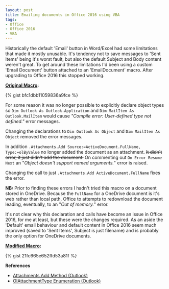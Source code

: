 ```yaml
---
layout: post
title: Emailing documents in Office 2016 using VBA
tags:
- Office
- Office 2016
- VBA
---
```

Historically the default 'Email' button in Word/Excel had some limitations that made it mostly unusable. 
It's tendency not to save messages to 'Sent Items' being it's worst fault, but also the default Subject and Body content weren't great.
To get around these limitations I'd been using a custom 'Email Document' button attached to an 'EmailDocument' macro.
After upgrading to Office 2016 this stopped working.

**[Original Macro](https://gist.github.com/idiotandrobot/bfc1dbb11059836a9fce):**

{% gist bfc1dbb11059836a9fce %}

For some reason it was no longer possible to explicitly declare object types 
so `Dim Outlook As Outlook.Application` and `Dim MailItem As Outlook.MailItem` would cause *"Compile error: User-defined type not defined."* error messages.

Changing the declarations to `Dim Outlook As Object` and `Dim MailItem As Object` removed the error messages.

In addition `.Attachments.Add Source:=ActiveDocument.FullName, Type:=olByValue` no longer added the document as an attachment. 
~~It didn't error, it just didn't add the document.~~
On commenting out `On Error Resume Next` an "*Object doesn't support named arguments.*" error is raised.

Changing the call to just `.Attachments.Add ActiveDocument.FullName` fixes the error.

**NB:** Prior to finding these errors I hadn't tried this macro on a document stored in OneDrive. Because the `FullName` for a OneDrive document is it's web rather than local path, Office to attempts to redownload the document leading, eventually, to an "*Out of memory.*" error.

It's not clear why this declaration and calls have become an issue in Office 2016, for me at least, but these were the changes required.
As an aside the 'Default' email behaviour and default content in Office 2016 seem much improved (saved to 'Sent Items', Subject is just filename) and is probably the only option for OneDrive documents.

**[Modified Macro](https://gist.github.com/idiotandrobot/21fc665e652ffd53a81f):**

{% gist 21fc665e652ffd53a81f %}

**References**
- [Attachments.Add Method (Outlook)](https://msdn.microsoft.com/en-us/library/office/ff869553.aspx)
- [OlAttachmentType Enumeration (Outlook)](https://msdn.microsoft.com/en-us/library/office/ff868693.aspx)
